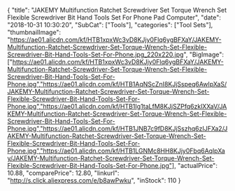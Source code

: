 {
	"title": "JAKEMY Multifunction Ratchet Screwdriver Set Torque Wrench Set Flexible Screwdriver Bit Hand Tools Set For Phone Pad Computer",
	"date": "2018-10-31 10:30:20",
	"SubCat": ["Tools"],
	"categories": ["Tool Sets"],
	"thumbnailImage": "https://ae01.alicdn.com/kf/HTB1xpxWc3vD8KJjy0Flq6ygBFXaY/JAKEMY-Multifunction-Ratchet-Screwdriver-Set-Torque-Wrench-Set-Flexible-Screwdriver-Bit-Hand-Tools-Set-For-Phone.jpg_220x220.jpg",
	"BigImage": ["https://ae01.alicdn.com/kf/HTB1xpxWc3vD8KJjy0Flq6ygBFXaY/JAKEMY-Multifunction-Ratchet-Screwdriver-Set-Torque-Wrench-Set-Flexible-Screwdriver-Bit-Hand-Tools-Set-For-Phone.jpg","https://ae01.alicdn.com/kf/HTB1AqNScZnI8KJjSspeq6AwIpXaS/JAKEMY-Multifunction-Ratchet-Screwdriver-Set-Torque-Wrench-Set-Flexible-Screwdriver-Bit-Hand-Tools-Set-For-Phone.jpg","https://ae01.alicdn.com/kf/HTB1Ig1taLfM8KJjSZPfq6zklXXaV/JAKEMY-Multifunction-Ratchet-Screwdriver-Set-Torque-Wrench-Set-Flexible-Screwdriver-Bit-Hand-Tools-Set-For-Phone.jpg","https://ae01.alicdn.com/kf/HTB1JNB7c9fD8KJjSszhq6zIJFXa2/JAKEMY-Multifunction-Ratchet-Screwdriver-Set-Torque-Wrench-Set-Flexible-Screwdriver-Bit-Hand-Tools-Set-For-Phone.jpg","https://ae01.alicdn.com/kf/HTB1LGNMc8HH8KJjy0Fbq6AqlpXay/JAKEMY-Multifunction-Ratchet-Screwdriver-Set-Torque-Wrench-Set-Flexible-Screwdriver-Bit-Hand-Tools-Set-For-Phone.jpg"],
	"actualPrice": 10.88,
	"comparePrice": 12.80,
	"linkurl": "http://s.click.aliexpress.com/e/b8awPwku",
	"inStock": 110
}
